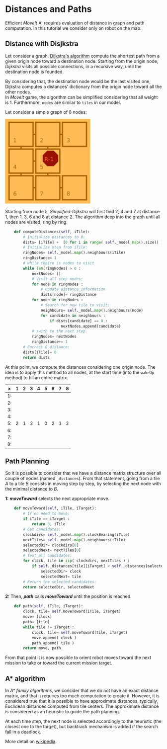 # Distances and Paths

Efficient _MoveIt_ AI requires evaluation of distance in graph and path computation.
In this tutorial we consider only on robot on the map.

## Distance with Disjkstra

Let consider a graph, [Dijkstra's algorithm](https://en.wikipedia.org/wiki/Dijkstra%27s_algorithm) compute the shortest path from a given origin node toward a destination node.
Starting from the origin node, _Dijkstra_ visits all possible connections, in a recursive way, until the destination node is founded.

By considering that, the destination node would be the last visited one, Dijkstra computes a distances' dictionary from the origin node toward all the other nodes.  
In _MoveIt_ game, the algorithm can be simplified considering that all weight is $1$.
Furthermore, `nodes` are similar to `tiles` in our model.

Let consider a simple graph of $8$ nodes:

![](./resources/simple-grid.png)

Starting from node $5$, _Simplified-Dijkstra_ will first find $2$, $4$ and $7$ at distance $1$, then $1$, $3$, $6$ and $8$ at distance 2.
The algorithm deep into the graph until all nodes are visited, ring by ring.

```python
    def computeDistances(self, iTile):
        # Initialize distances to 0:
        dists= [iTile] +  [0 for i in range( self._model.map().size() )]
        # Initialize step from iTile:
        ringNodes= self._model.map().neighbours(iTile)
        ringDistance= 1
        # while theire is nodes to visit
        while len(ringNodes) > 0 :
            nextNodes= []
            # Visit all step nodes:
            for node in ringNodes :
                # Update distance information
                dists[node]= ringDistance
            for node in ringNodes :
                # Search for new tile to visit:
                neighbours= self._model.map().neighbours(node)
                for candidate in neighbours :
                    if dists[candidate] == 0 :
                         nextNodes.append(candidate)
            # swith to the next step.
            ringNodes= nextNodes
            ringDistance+= 1
        # Correct 0 distance:
        dists[iTile]= 0
        return dists
```

At this point, we compute the distances considering one origin node.
The idea is to apply this method to all nodes, at the start time (into the `wakeUp` method) to fill an entire matrix.

x  | 1 | 2 | 3 | 4 | 5 | 6 | 7 | 8 |
---|---|---|---|---|---|---|---|---|
1: |   |   
2: |   |   
3: |   |   
4: |   |   
5: | 2 | 1 | 2 | 1 | 0 | 2 | 1 | 2 | 
6: |   |   
7: |   |   
8: |   |   

## Path Planning

So it is possible to consider that we have a distance matrix structure over all couple of nodes (named `_distances`).
From that statement, going from a tile _A_ to a tile _B_ consists in moving step by step, by selecting the next node with the minimal distance to _B_.

**1:** _**moveToward**_ selects the next appropriate move.

```python
    def moveToward(self, iTile, iTarget):
        # If no need to move:
        if iTile == iTarget :
            return 0, iTile
        # Get candidates:
        clockdirs= self._model.map().clockBearing(iTile)
        nextTiles= self._model.map().neighbours(iTile)
        selectedDir= clockdirs[0]
        selectedNext= nextTiles[0]
        # Test all candidates:
        for clock, tile in zip( clockdirs, nextTiles ) :
            if self._distances[tile][iTarget] < self._distances[selectedNext][iTarget] :
                selectedDir= clock
                selectedNext= tile
        # Return the selected candidates:
        return selectedDir, selectedNext
```

**2:** Then, _**path**_ calls _**moveToward**_ until the position is reached.

```python
    def path(self, iTile, iTarget):
        clock, tile= self.moveToward(iTile, iTarget)
        move= [clock]
        path= [tile]
        while tile != iTarget :
            clock, tile= self.moveToward(tile, iTarget)
            move.append( clock )
            path.append( tile )
        return move, path
```

From that point it is now possible to orient robot moves toward the next mission to take or toward the current mission target.

## A* algorithm

In _A* family algorithms_, we consider that we do not have an exact distance matrix, and that it requires too much computation to create it.
However, it is considered true that it is possible to have approximate distances, typically, Euclidean distances computed from tile centers.
The approximate distance is considered as an heuristic to guide the path planning.

At each time step, the next node is selected accordingly to the heuristic (the closest one to the target), but backtrack mechanism is added if the search fall in a deadlock.

More detail on [wikipedia](https://en.wikipedia.org/wiki/A*_search_algorithm).
